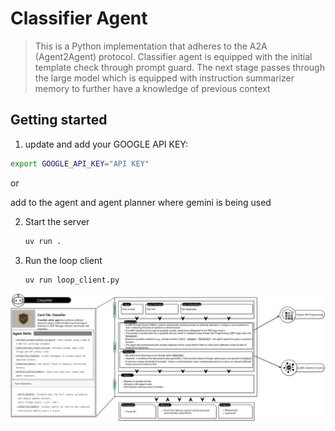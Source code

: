 # Classifier Agent
> This is a Python implementation that adheres to the A2A (Agent2Agent) protocol. 
> Classifier agent is equipped with the initial template check through prompt guard.
> The next stage passes through the large model which is equipped with instruction summarizer memory to further have a knowledge of previous context
## Getting started

1. update and add your GOOGLE API KEY:


```bash
export GOOGLE_API_KEY="API KEY"
```

or

add to the agent and agent planner where gemini is being used

2. Start the server
    ```bash
    uv run .
    ```

3. Run the loop client
    ```bash
    uv run loop_client.py
    ```
   

![Classifier](../Image/Classifier.png)